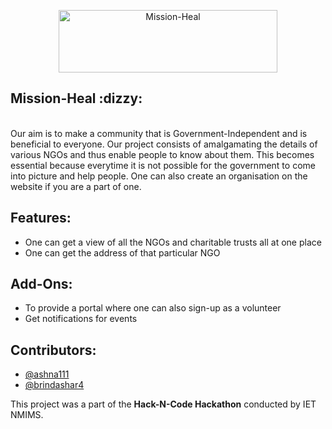 <p align="center">
  <img src="./assets/Logo.PNG" alt="Mission-Heal" width="350px" height="100px"/>
</p>

<h2>Mission-Heal :dizzy:</h2>
<br/>
Our aim is to make a community that is Government-Independent and is beneficial to everyone. Our project consists of amalgamating the details of various NGOs and thus enable people to know about them. This becomes essential because everytime it is not possible for the government to come into picture and help people. One can also create an organisation on the website if you are a part of one. 

## Features:
* One can get a view of all the NGOs and charitable trusts all at one place
* One can get the address of that particular NGO

## Add-Ons:
* To provide a portal where one can also sign-up as a volunteer
* Get notifications for events

## Contributors:
* [@ashna111](https://github.com/ashna111)
* [@brindashar4](https://github.com/brindashar4)

This project was a part of the **Hack-N-Code Hackathon** conducted by IET NMIMS.

